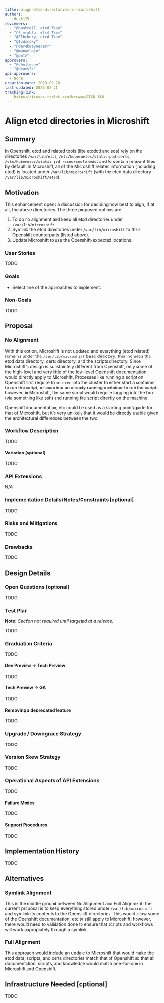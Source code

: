 ```yaml
---
title: align-etcd-directories-in-microshift
authors:
  - dusk125
reviewers:
  - "@hasbro17, etcd Team"
  - "@tjungblu, etcd Team"
  - "@Elbehery, etcd Team"
  - "@fzdarsky"
  - "@derekwaynecarr"
  - "@mangelajo"
  - "@pmtk"
approvers:
  - "@dhellmann"
  - "@deads2k"
api-approvers:
  - None
creation-date: 2023-02-20
last-updated: 2023-02-21
tracking-link:
  - https://issues.redhat.com/browse/ETCD-356
---
```


# Align etcd directories in Microshift

## Summary

In Openshift, etcd and related tools (like etcdctl and sos) rely on the directories `/var/lib/etcd`, `/etc/kubernetes/static-pod-certs`, `/etc/kubenetes/static-pod-resources` to exist and to contain relevant files by default. In Microshift, all of the Microshift related information (including etcd) is located under `/var/lib/microshift` (with the etcd data directory `/var/lib/microshift/etcd`).

## Motivation

This enhancement opens a discussion for deciding how best to align, if at all, the above directories. 
The three proposed options are:

1. To do no alignment and keep all etcd directories under `/var/lib/microshift`.
2. Symlink the etcd directories under `/var/lib/microshift` to their Openshift counterparts (listed above).
3. Update Microshift to use the Openshift-expected locations.

### User Stories

TODO

### Goals

- Select one of the approaches to implement.

### Non-Goals

TODO

## Proposal

### No Alignment
With this option, Microshift is not updated and everything (etcd related) remains under the `/var/lib/microshift` base directory; this includes the etcd data directory, certs directory, and the scripts directory.
Since Microshift's design is substaintely different from Openshift, only some of the high-level and very little of the low-level Openshift documentation would directly apply to Microshift.
Processes like running a script on Openshift first require to `oc exec` into the cluster to either start a container to run the script, or exec into an already running container to run the script; however, in Microshift, the same script would require logging into the box (via something like ssh) and running the script directly on the machine.

Openshift documentation, etc could be used as a starting point/guide for that of Microshift, but it's very unlikely that it would be directly usable given the architectural differences between the two.

### Workflow Description

TODO

#### Variation [optional]

TODO

### API Extensions

N/A

### Implementation Details/Notes/Constraints [optional]

TODO

### Risks and Mitigations

TODO

### Drawbacks

TODO

## Design Details

### Open Questions [optional]

TODO

### Test Plan

**Note:** *Section not required until targeted at a release.*

TODO

### Graduation Criteria

TODO

#### Dev Preview -> Tech Preview

TODO

#### Tech Preview -> GA

TODO

#### Removing a deprecated feature

TODO

### Upgrade / Downgrade Strategy

TODO

### Version Skew Strategy

TODO

### Operational Aspects of API Extensions

TODO

#### Failure Modes

TODO

#### Support Procedures

TODO

## Implementation History

TODO

## Alternatives

### Symlink Alignment
This is the middle ground between No Alignment and Full Alignment; the current proposal is to keep everything stored under `/var/lib/microshift` and symlink its contents to the Openshift directories.
This would allow some of the Openshift documentation, etc to still apply to Microshift; however, there would need to validation done to ensure that scripts and workflows will work appropiately through a symlink.

### Full Alignment
This approach would include an update to Microshift that would make the etcd data, scripts, and certs directories match that of Openshift so that all documentation, scripts, and knowledge would match one-for-one in Microshift and Openshift.

## Infrastructure Needed [optional]

TODO
